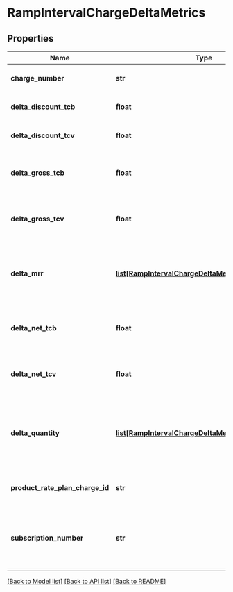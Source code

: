 # RampIntervalChargeDeltaMetrics

## Properties
Name | Type | Description | Notes
------------ | ------------- | ------------- | -------------
**charge_number** | **str** | The number of the rate plan charge. | [optional] 
**delta_discount_tcb** | **float** | The discount delta amount for the TCB. | [optional] 
**delta_discount_tcv** | **float** | The discount delta amount for the TCV. | [optional] 
**delta_gross_tcb** | **float** | The TCB delta value before discount charges are applied. | [optional] 
**delta_gross_tcv** | **float** | The TCV delta value before discount charges are applied. | [optional] 
**delta_mrr** | [**list[RampIntervalChargeDeltaMetricsDeltaMrr]**](RampIntervalChargeDeltaMetricsDeltaMrr.md) | The MRR changing history of the current rate plan charge in the current ramp interval. | [optional] 
**delta_net_tcb** | **float** | The TCB delta value after discount charges are applied. | [optional] 
**delta_net_tcv** | **float** | The TCV delta value after discount charges are applied. | [optional] 
**delta_quantity** | [**list[RampIntervalChargeDeltaMetricsDeltaQuantity]**](RampIntervalChargeDeltaMetricsDeltaQuantity.md) | The charge quantity changing history of the current rate plan charge in the current ramp interval. | [optional] 
**product_rate_plan_charge_id** | **str** | The ID of the corresponding product rate plan charge. | [optional] 
**subscription_number** | **str** | The number of the subscription that the current rate plan charge belongs to. | [optional] 

[[Back to Model list]](../README.md#documentation-for-models) [[Back to API list]](../README.md#documentation-for-api-endpoints) [[Back to README]](../README.md)


